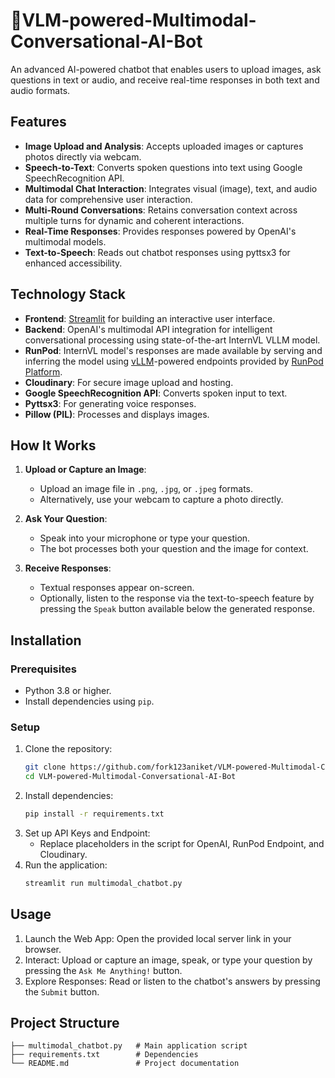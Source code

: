 # 🚀VLM-powered-Multimodal-Conversational-AI-Bot

An advanced AI-powered chatbot that enables users to upload images, ask questions in text or audio, and receive real-time responses in both text and audio formats.  

## Features  
- **Image Upload and Analysis**: Accepts uploaded images or captures photos directly via webcam.  
- **Speech-to-Text**: Converts spoken questions into text using Google SpeechRecognition API.  
- **Multimodal Chat Interaction**: Integrates visual (image), text, and audio data for comprehensive user interaction.
- **Multi-Round Conversations**: Retains conversation context across multiple turns for dynamic and coherent interactions.
- **Real-Time Responses**: Provides responses powered by OpenAI's multimodal models.  
- **Text-to-Speech**: Reads out chatbot responses using pyttsx3 for enhanced accessibility.  

## Technology Stack  
- **Frontend**: [Streamlit](https://streamlit.io/) for building an interactive user interface.  
- **Backend**: OpenAI's multimodal API integration for intelligent conversational processing using state-of-the-art InternVL VLLM model.
- **RunPod**: InternVL model's responses are made available by serving and inferring the model using [vLLM](https://docs.vllm.ai/en/latest/)-powered endpoints provided by [RunPod Platform](https://www.runpod.io/).
- **Cloudinary**: For secure image upload and hosting.  
- **Google SpeechRecognition API**: Converts spoken input to text.  
- **Pyttsx3**: For generating voice responses.  
- **Pillow (PIL)**: Processes and displays images.  

## How It Works  
1. **Upload or Capture an Image**:  
   - Upload an image file in `.png`, `.jpg`, or `.jpeg` formats.  
   - Alternatively, use your webcam to capture a photo directly.  

2. **Ask Your Question**:  
   - Speak into your microphone or type your question.  
   - The bot processes both your question and the image for context.  

3. **Receive Responses**:  
   - Textual responses appear on-screen.  
   - Optionally, listen to the response via the text-to-speech feature by pressing the `Speak` button available below the generated response.  

## Installation  

### Prerequisites  
- Python 3.8 or higher.  
- Install dependencies using `pip`.  

### Setup  
1. Clone the repository:  
   ```bash
   git clone https://github.com/fork123aniket/VLM-powered-Multimodal-Conversational-AI-Bot.git
   cd VLM-powered-Multimodal-Conversational-AI-Bot
2. Install dependencies:
    ```bash
    pip install -r requirements.txt
3. Set up API Keys and Endpoint:
    - Replace placeholders in the script for OpenAI, RunPod Endpoint, and Cloudinary.
4. Run the application:
    ```bash
    streamlit run multimodal_chatbot.py

## Usage
1. Launch the Web App: Open the provided local server link in your browser.
2. Interact: Upload or capture an image, speak, or type your question by pressing the `Ask Me Anything!` button.
3. Explore Responses: Read or listen to the chatbot's answers by pressing the `Submit` button.

## Project Structure

    ├── multimodal_chatbot.py   # Main application script  
    ├── requirements.txt        # Dependencies  
    └── README.md               # Project documentation  
